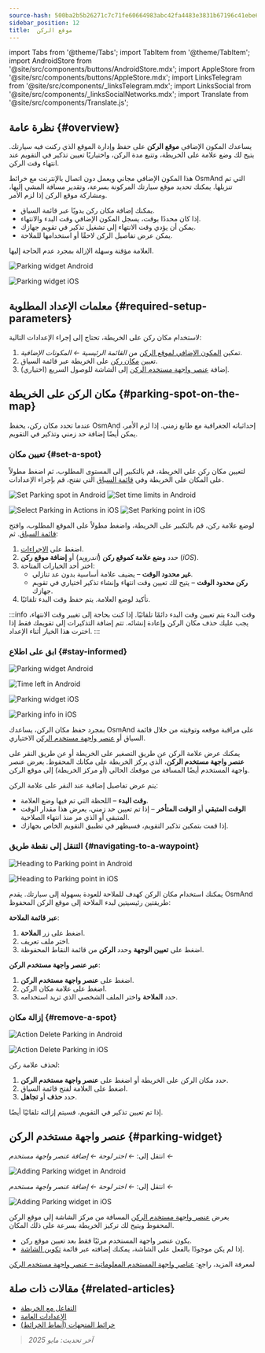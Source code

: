 ```yaml
---
source-hash: 500ba2b5b26271c7c71fe60664983abc42fa4483e3831b67196c41ebe60e8fd4
sidebar_position: 12
title:  موقع الركن
---
```

import Tabs from '@theme/Tabs';
import TabItem from '@theme/TabItem';
import AndroidStore from '@site/src/components/buttons/AndroidStore.mdx';
import AppleStore from '@site/src/components/buttons/AppleStore.mdx';
import LinksTelegram from '@site/src/components/_linksTelegram.mdx';
import LinksSocial from '@site/src/components/_linksSocialNetworks.mdx';
import Translate from '@site/src/components/Translate.js';



## نظرة عامة {#overview}

يساعدك المكون الإضافي **موقع الركن** على حفظ وإدارة الموقع الذي ركنت فيه سيارتك. يتيح لك وضع علامة على الخريطة، وتتبع مدة الركن، واختياريًا تعيين تذكير في التقويم عند انتهاء وقت الركن.

هذا المكون الإضافي مجاني ويعمل دون اتصال بالإنترنت مع خرائط OsmAnd التي تم تنزيلها. يمكنك تحديد موقع سيارتك المركونة بسرعة، وتقدير مسافة المشي إليها، ومشاركة موقع الركن إذا لزم الأمر.

- يمكنك إضافة مكان ركن يدويًا عبر قائمة السياق.
- إذا كان محددًا بوقت، يسجل المكون الإضافي وقت البدء والانتهاء.
- يمكن أن يؤدي وقت الانتهاء إلى تشغيل تذكير في تقويم جهازك.
- يمكن عرض تفاصيل الركن لاحقًا أو استخدامها للملاحة.

العلامة مؤقتة وسهلة الإزالة بمجرد عدم الحاجة إليها.

<Tabs groupId="operating-systems" queryString="current-os">

<TabItem value="android" label="أندرويد">

![Parking widget Android](@site/static/img/plugins/parking/parking_widget_android.png)

</TabItem>

<TabItem value="ios" label="iOS">

![Parking widget iOS](@site/static/img/plugins/parking/parking_widget_ios.png)

</TabItem>

</Tabs>


## معلمات الإعداد المطلوبة {#required-setup-parameters}

لاستخدام مكان ركن على الخريطة، تحتاج إلى إجراء الإعدادات التالية:

1. تمكين [المكون الإضافي لموقع الركن](../plugins/index.md#enable--disable) من *القائمة الرئيسية ← المكونات الإضافية*.
2. تعيين [مكان ركن](#set-a-spot) على الخريطة عبر قائمة السياق.
3. (اختياري) إضافة [عنصر واجهة مستخدم الركن](#parking-widget) إلى الشاشة للوصول السريع.


## مكان الركن على الخريطة {#parking-spot-on-the-map}

عندما تحدد مكان ركن، يحفظ OsmAnd إحداثياته الجغرافية مع طابع زمني. إذا لزم الأمر، يمكن أيضًا إضافة حد زمني وتذكير في التقويم.


### تعيين مكان {#set-a-spot}

لتعيين مكان ركن على الخريطة، قم بالتكبير إلى المستوى المطلوب، ثم اضغط مطولاً على المكان على الخريطة وفي [قائمة السياق](../map/map-context-menu.md) التي تفتح، قم بإجراء الإعدادات.

<Tabs groupId="operating-systems" queryString="current-os">

<TabItem value="android" label="أندرويد">

![Set Parking spot in Android](@site/static/img/plugins/parking/and_set_p_point_limit.png) ![Set time limits in Android](@site/static/img/plugins/parking/and_set_p_point4_.png)

</TabItem>

<TabItem value="ios" label="iOS">

![Select Parking in Actions in iOS](@site/static/img/plugins/parking/ios_set_p_point2.png) ![Set Parking point in iOS](@site/static/img/plugins/parking/ios_set_p_point3_-2.png)

</TabItem>

</Tabs>

لوضع علامة ركن، قم بالتكبير على الخريطة، واضغط مطولاً على الموقع المطلوب، وافتح [قائمة السياق](../map/map-context-menu.md). ثم:

1. اضغط على [الإجراءات](../map/map-context-menu#actions).
2. حدد **وضع علامة كموقع ركن** (*أندرويد*) أو **إضافة موقع ركن** (*iOS*).
3. اختر أحد الخيارات المتاحة:
   - **غير محدود الوقت** – يضيف علامة أساسية بدون عد تنازلي.
   - **ركن محدود الوقت** – يتيح لك تعيين وقت انتهاء وإنشاء تذكير اختياري في تقويم جهازك.
4. تأكيد لوضع العلامة. يتم حفظ وقت البدء تلقائيًا.

:::info وقت البدء
يتم تعيين وقت البدء دائمًا تلقائيًا. إذا كنت بحاجة إلى تغيير وقت الانتهاء، يجب عليك حذف مكان الركن وإعادة إنشائه. تتم إضافة التذكيرات إلى تقويمك فقط إذا اخترت هذا الخيار أثناء الإعداد.
:::


### ابق على اطلاع {#stay-informed}

<Tabs groupId="operating-systems" queryString="current-os">

<TabItem value="android" label="أندرويد">

![Parking widget Android](@site/static/img/plugins/parking/parking_widget_android.png)

![Time left in Android](@site/static/img/plugins/parking/and_parking_info_left.png)

</TabItem>

<TabItem value="ios" label="iOS">

![Parking widget iOS](@site/static/img/plugins/parking/parking_widget_ios.png)

![Parking info in iOS](@site/static/img/plugins/parking/ios_parking_info.png)


</TabItem>

</Tabs>

بمجرد حفظ مكان الركن، يساعدك OsmAnd على مراقبة موقعه وتوقيته من خلال قائمة السياق أو [عنصر واجهة مستخدم الركن](#parking-widget) الاختياري.

يمكنك عرض علامة الركن عن طريق التصغير على الخريطة أو عن طريق النقر على **عنصر واجهة مستخدم الركن**، الذي يركز الخريطة على مكانك المحفوظ. يعرض عنصر واجهة المستخدم أيضًا المسافة من موقعك الحالي (أو مركز الخريطة) إلى موقع الركن.

يتم عرض تفاصيل إضافية عند النقر على علامة الركن:

- **وقت البدء** – اللحظة التي تم فيها وضع العلامة.
- **الوقت المتبقي** أو **الوقت المتأخر** – إذا تم تعيين حد زمني، يعرض هذا مقدار الوقت المتبقي أو الذي مر منذ انتهاء الصلاحية.
- إذا قمت بتمكين تذكير التقويم، فسيظهر في تطبيق التقويم الخاص بجهازك.


### التنقل إلى نقطة طريق {#navigating-to-a-waypoint}

<Tabs groupId="operating-systems" queryString="current-os">

<TabItem value="android" label="أندرويد">

![Heading to Parking point in Android](@site/static/img/plugins/parking/and_navigating_to_parking.png)

</TabItem>

<TabItem value="ios" label="iOS">

![Heading to Parking point in iOS](@site/static/img/plugins/parking/ios_going_to_parking.png)

</TabItem>

</Tabs>

يمكنك استخدام مكان الركن كهدف للملاحة للعودة بسهولة إلى سيارتك. يقدم OsmAnd طريقتين رئيسيتين لبدء الملاحة إلى موقع الركن المحفوظ:

**عبر قائمة الملاحة**:

  1. اضغط على زر **الملاحة**.
  2. اختر ملف تعريف.
  3. اضغط على **تعيين الوجهة** وحدد **الركن** من قائمة النقاط المحفوظة.

**عبر عنصر واجهة مستخدم الركن**:

  1. اضغط على **عنصر واجهة مستخدم الركن**.
  2. اضغط على علامة مكان الركن.
  3. حدد **الملاحة** واختر الملف الشخصي الذي تريد استخدامه.


### إزالة مكان {#remove-a-spot}

<Tabs groupId="operating-systems" queryString="current-os">

<TabItem value="android" label="أندرويد">

![Action Delete Parking in Android](@site/static/img/map/context_menu_limited_parking.png)

</TabItem>

<TabItem value="ios" label="iOS">

<!-- ![Action Delete Parking in Android](@site/static/img/map/context_menu_limited_parking.png) -->

![Action Delete Parking in iOS](@site/static/img/map/context_menu_limited_parking_ios.png)

</TabItem>

</Tabs>

لحذف علامة ركن:

1. حدد مكان الركن على الخريطة أو اضغط على **عنصر واجهة مستخدم الركن**.
2. اضغط على العلامة لفتح قائمة السياق.
3. حدد **حذف** أو **تجاهل**.

إذا تم تعيين تذكير في التقويم، فسيتم إزالته تلقائيًا أيضًا.


## عنصر واجهة مستخدم الركن {#parking-widget}

<Tabs groupId="operating-systems" queryString="current-os">

<TabItem value="android" label="أندرويد">

انتقل إلى: *<Translate android="true" ids="shared_string_menu,map_widget_config"/> ← اختر لوحة ← إضافة عنصر واجهة مستخدم ← <Translate android="true" ids="map_widget_parking"/>*

![Adding Parking widget in Android](@site/static/img/plugins/parking/and_adding_parking_widget_andr.png)

</TabItem>

<TabItem value="ios" label="iOS">

انتقل إلى: *<Translate ios="true" ids="shared_string_menu,layer_map_appearance"/> ← اختر لوحة ← إضافة عنصر واجهة مستخدم ← <Translate ios="true" ids="parking_place"/>*

![Adding Parking widget in iOS](@site/static/img/plugins/parking/ios_adding_parking_widget-2.png)

</TabItem>

</Tabs>

يعرض [عنصر واجهة مستخدم الركن](../widgets/info-widgets.md#parking-widget) المسافة من مركز الشاشة إلى موقع الركن المحفوظ ويتيح لك تركيز الخريطة بسرعة على ذلك المكان.

- يكون عنصر واجهة المستخدم مرئيًا فقط بعد تعيين موقع ركن.
- إذا لم يكن موجودًا بالفعل على الشاشة، يمكنك إضافته عبر قائمة [تكوين الشاشة](../widgets/configure-screen.md).

لمعرفة المزيد، راجع: [عناصر واجهة المستخدم المعلوماتية – عنصر واجهة مستخدم الركن](https://osmand.net/docs/user/widgets/info-widgets#parking-widget)


## مقالات ذات صلة {#related-articles}

- [التفاعل مع الخريطة](../../user/map/interact-with-map.md)
- [الإعدادات العامة](../../user/personal/global-settings.md)
- [خرائط المتجهات (أنماط الخرائط)](../../user/map/vector-maps.md)

> *آخر تحديث: مايو 2025*
